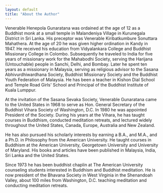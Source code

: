 ```yaml
---
layout: default
title: "About the Author"
---
```


Venerable Henepola Gunaratana was ordained at the age of 12 as a Buddhist monk at a small temple in Malandeniya Village in Kurunegala District in Sri Lanka. His preceptor was Venerable Kiribatkumbure Sonuttara Mahathera. At the age of 20 he was given higher ordination in Kandy in 1947. He received his education from Vidyalankara College and Buddhist Missionary College in Colombo. Subsequently he traveled to India for five years of missionary work for the Mahabodhi Society, serving the Harijana (Untouchable) people in Sanchi, Delhi, and Bombay. Later he spent ten years as a missionary in Malaysia, serving as religious advisor to the Sasana Abhivurdhiwardhana Society, Buddhist Missionary Society and the Buddhist Youth Federation of Malaysia. He has been a teacher in Kishon Dial School and Temple Road Girls' School and Principal of the Buddhist Institute of Kuala Lumppur.

At the invitation of the Sasana Sevaka Society, Venerable Gunaratana came to the United States in 1968 to serve as Hon. General Secretary of the Buddhist Vihara Society of Washington, D.C. In 1980 he was appointed President of the Society. During his years at the Vihara, he has taught courses in Buddhism, conducted meditation retreats, and lectured widely throughout the United States, Canada, Europe, Australia and New Zealand.

He has also pursued his scholarly interests by earning a B.A., and M.A., and a Ph.D. in Philosophy from the American University. He taught courses in Buddhism at the American University, Georgetown University and University of Maryland. His books and articles have been published in Malaysia, India, Sri Lanka and the United States.

Since 1973 he has been buddhist chaplin at The American University counseling students interested in Buddhism and Buddhist meditation. He is now president of the Bhavana Society in West Virginia in the Shenandoah Valley, about 100 miles from Washington, D.C. teaching meditation and conducting meditation retreats.
